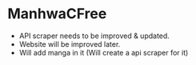 # ManhwaCFree
- API scraper needs to be improved & updated.
- Website will be improved later.
- Will add manga in it (Will create a api scraper for it)
